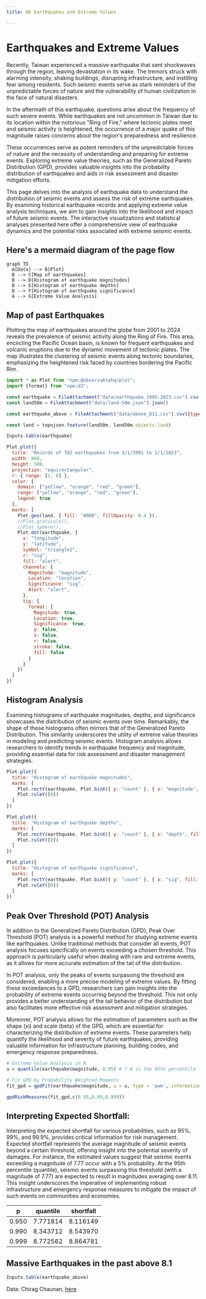 ```yaml
---
title: 06 Earthquakes and Extreme Values

---
```


# Earthquakes and Extreme Values

Recently, Taiwan experienced a massive earthquake that sent shockwaves through the region, leaving devastation in its wake. The tremors struck with alarming intensity, shaking buildings, disrupting infrastructure, and instilling fear among residents. Such seismic events serve as stark reminders of the unpredictable forces of nature and the vulnerability of human civilization in the face of natural disasters.

In the aftermath of this earthquake, questions arise about the frequency of such severe events. While earthquakes are not uncommon in Taiwan due to its location within the notorious "Ring of Fire," where tectonic plates meet and seismic activity is heightened, the occurrence of a major quake of this magnitude raises concerns about the region's preparedness and resilience.

These occurrences serve as potent reminders of the unpredictable forces of nature and the necessity of understanding and preparing for extreme events. Exploring extreme value theories, such as the Generalized Pareto Distribution (GPD), provides valuable insights into the probability distribution of earthquakes and aids in risk assessment and disaster mitigation efforts.

This page delves into the analysis of earthquake data to understand the distribution of seismic events and assess the risk of extreme earthquakes. By examining historical earthquake records and applying extreme value analysis techniques, we aim to gain insights into the likelihood and impact of future seismic events. The interactive visualizations and statistical analyses presented here offer a comprehensive view of earthquake dynamics and the potential risks associated with extreme seismic events.




## Here's a mermaid diagram of the page flow

```mermaid
graph TD
  A[Data] --> B[Plot]
  B --> C[Map of earthquakes]
  B --> D[Histogram of earthquake magnitudes]
  B --> E[Histogram of earthquake depths]
  B --> F[Histogram of earthquake significance]
  A --> G[Extreme Value Analysis]

```
## Map of past Earthquakes
Plotting the map of earthquakes around the globe from 2001 to 2024 reveals the prevalence of seismic activity along the Ring of Fire. This area, encircling the Pacific Ocean basin, is known for frequent earthquakes and volcanic eruptions due to the dynamic movement of tectonic plates. The map illustrates the clustering of seismic events along tectonic boundaries, emphasizing the heightened risk faced by countries bordering the Pacific Rim.

```js
import * as Plot from "npm:@observablehq/plot";
import {format} from "npm:d3";
```


```js
const earthquake = FileAttachment("data/earthquake_1995-2023.csv").csv({typed: true});
const land50m = FileAttachment("data/land-50m.json").json()
```
```js
const earthquake_above = FileAttachment("data/above_811.csv").csv({typed: true});
```

```js
const land = topojson.feature(land50m, land50m.objects.land)
```

```js echo
Inputs.table(earthquake)
```




```js echo
Plot.plot({
  title: "Records of 782 earthquakes from 1/1/2001 to 1/1/2023",
  width: 960,
  height: 500,
  projection: "equirectangular",
  r: { range: [1, 6] },
  color: {
    domain: ["yellow", "orange", "red", "green"],
    range: ["yellow", "orange", "red", "green"],
    legend: true
  },
  marks: [
    Plot.geo(land, { fill: "#000", fillOpacity: 0.4 }),
    //Plot.graticule(),
    //Plot.sphere(),
    Plot.dot(earthquake, {
      x: "longitude",
      y: "latitude",
      symbol: "triangle2",
      r: "sig",
      fill: "alert",
      channels: {
        Magnitude: "magnitude",
        Location: "location",
        Significance: "sig",
        Alert: "alert",
      },
      tip: {
        format: {
          Magnitude: true,
          Location: true,
          Significance: true,
          y: false,
          x: false,
          r: false,
          stroke: false,
          fill: false
        }
      }
    })
  ]
})
```

## Histogram Analysis
Examining histograms of earthquake magnitudes, depths, and significance showcases the distribution of seismic events over time. Remarkably, the shape of these histograms often mirrors that of the Generalized Pareto Distribution. This similarity underscores the utility of extreme value theories in modeling and predicting seismic events. Histogram analysis allows researchers to identify trends in earthquake frequency and magnitude, providing essential data for risk assessment and disaster management strategies.

```js echo
Plot.plot({
  title: "Histogram of earthquake magnitudes",
  marks: [
    Plot.rectY(earthquake, Plot.binX({ y: "count" }, { x: "magnitude", fill: "#cc0000" })),
    Plot.ruleY([0])
  ]
})
```

```js echo
Plot.plot({
  title: "Histogram of earthquake depths",
  marks: [
    Plot.rectY(earthquake, Plot.binX({ y: "count" }, { x: "depth", fill: "#964B00" })),
    Plot.ruleY([0])
  ]
})
```

```js echo
Plot.plot({
  title: "Histogram of earthquake significance",
  marks: [
    Plot.rectY(earthquake, Plot.binX({ y: "count" }, { x: "sig", fill: "#088F8F	" })),
    Plot.ruleY([0])
  ]
})
```
## Peak Over Threshold (POT) Analysis
In addition to the Generalized Pareto Distribution (GPD), Peak Over Threshold (POT) analysis is a powerful method for studying extreme events like earthquakes. Unlike traditional methods that consider all events, POT analysis focuses specifically on events exceeding a chosen threshold. This approach is particularly useful when dealing with rare and extreme events, as it allows for more accurate estimation of the tail of the distribution.

In POT analysis, only the peaks of events surpassing the threshold are considered, enabling a more precise modeling of extreme values. By fitting these exceedances to a GPD, researchers can gain insights into the probability of extreme events occurring beyond the threshold. This not only provides a better understanding of the tail behavior of the distribution but also facilitates more effective risk assessment and mitigation strategies.

Moreover, POT analysis allows for the estimation of parameters such as the shape (xi) and scale (beta) of the GPD, which are essential for characterizing the distribution of extreme events. These parameters help quantify the likelihood and severity of future earthquakes, providing valuable information for infrastructure planning, building codes, and emergency response preparedness.

```r
# Extreme Value Analysis in R
u = quantile(earthquake$magnitude, 0.95) # 7.8 is the 95th percentile

# Fit GPD by Probability Weighted Moments
fit_gpd = gpdFit(earthquake$magnitude, u = u, type = 'pwm', information = c("observed", "expected"))

gpdRiskMeasures(fit_gpd,c(0.95,0.99,0.999))
```

## Interpreting Expected Shortfall:
Interpreting the expected shortfall for various probabilities, such as 95%, 99%, and 99.9%, provides critical information for risk management. Expected shortfall represents the average magnitude of seismic events beyond a certain threshold, offering insight into the potential severity of damages. For instance, the estimated values suggest that seismic events exceeding a magnitude of 7.77 occur with a 5% probability. At the 95th percentile (quantile), seismic events surpassing this threshold (with a magnitude of 7.77) are expected to result in magnitudes averaging over 8.11. This insight underscores the imperative of implementing robust infrastructure and emergency response measures to mitigate the impact of such events on communities and economies.

p          | quantile     | shortfall
---------- | ------------ | ----------
0.950      |  7.771814    | 8.116149
0.990      |  8.343712    | 8.543970
0.999      |  8.772562    | 8.864781


## Massive Earthquakes in the past above 8.1
```js
Inputs.table(earthquake_above)
```

Data: Chirag Chaunan, [here](https://www.kaggle.com/datasets/warcoder/earthquake-dataset)
